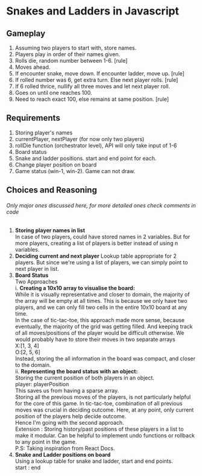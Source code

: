 # Snakes and Ladders in Javascript

## Gameplay

1. Assuming two players to start with, store names.
2. Players play in order of their names given.
3. Rolls die, random number between 1-6. [rule]
4. Moves ahead.
5. If encounter snake, move down. If encounter ladder, move up. [rule]
6. If rolled number was 6, get extra turn. Else next player rolls. [rule]
7. If 6 rolled thrice, nullify all three moves and let next player roll.
8. Goes on until one reaches 100. 
9. Need to reach exact 100, else remains at same position. [rule]

## Requirements

1. Storing player's names
2. currentPlayer, nextPlayer (for now only two players)
3. rollDie function (orchestrator level), API will only take input of 1-6
4. Board status
5. Snake and ladder positions. start and end point for each. 
6. Change player position on board
7. Game status (win-1, win-2). Game can not draw.

## Choices and Reasoning
###### Only major ones discussed here, for more detailed ones check comments in code

1. **Storing player names in list**  
In case of two players, could have stored names in 2 variables.
But for more players, creating a list of players is better instead of using n variables.
2. **Deciding current and next player**
Lookup table appropriate for 2 players.
But since we're using a list of players, we can simply point to next player in list.
3. **Board Status** \
Two Approaches \
    i.  **Creating a 10x10 array to visualise the board:** \
While it is visually representative and closer to domain,
the majority of the array will be empty at all times.
This is because we only have two players, and we can only fill
two cells in the entire 10x10 board at any time. \
In the case of tic-tac-toe, this approach made more sense, because
eventually, the majority of the grid was getting filled.
And keeping track of all moves/positions of the player would be difficult otherwise.
We would probably have to store their moves in two separate arrays \
X:[1, 3, 4] \
O:[2, 5, 6] \
Instead, storing the all information in the board was compact, and closer to the domain.\
    ii. **Representing the board status with an object:** \
Storing the current position of both players in an object. \
player: playerPosition \
This saves us from having a sparse array. \
Storing all the previous moves of the players, is not particularly helpful for the core
of this game. In tic-tac-toe, combination of all previous moves was crucial in deciding outcome.
Here, at any point, only current position of the players help decide outcome. \
Hence I'm going with the second approach. \
Extension :
Storing history/past positions of these players in a list to make it modular.
Can be helpful to implement undo functions or rollback to any point in the game. \
P.S: Taking inspiration from React Docs. 
4. **Snake and Ladder positions on board** \
   Using a lookup table for snake and ladder, start and end points.\
   start : end